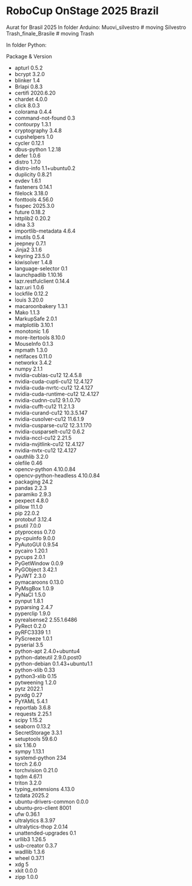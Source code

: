 # RoboCup OnStage 2025 Brazil
Aurat for Brasil 2025
In folder Arduino:
Muovi_silvestro # moving Silvestro
Trash_finale_Brasile # moving Trash

In folder Python:

Package & Version

- apturl                   0.5.2
- bcrypt                   3.2.0
- blinker                  1.4
- Brlapi                   0.8.3
- certifi                  2020.6.20
- chardet                  4.0.0
- click                    8.0.3
- colorama                 0.4.4
- command-not-found        0.3
- contourpy                1.3.1
- cryptography             3.4.8
- cupshelpers              1.0
- cycler                   0.12.1
- dbus-python              1.2.18
- defer                    1.0.6
- distro                   1.7.0
- distro-info              1.1+ubuntu0.2
- duplicity                0.8.21
- evdev                    1.6.1
- fasteners                0.14.1
- filelock                 3.18.0
- fonttools                4.56.0
- fsspec                   2025.3.0
- future                   0.18.2
- httplib2                 0.20.2
- idna                     3.3
- importlib-metadata       4.6.4
- imutils                  0.5.4
- jeepney                  0.7.1
- Jinja2                   3.1.6
- keyring                  23.5.0
- kiwisolver               1.4.8
- language-selector        0.1
- launchpadlib             1.10.16
- lazr.restfulclient       0.14.4
- lazr.uri                 1.0.6
- lockfile                 0.12.2
- louis                    3.20.0
- macaroonbakery           1.3.1
- Mako                     1.1.3
- MarkupSafe               2.0.1
- matplotlib               3.10.1
- monotonic                1.6
- more-itertools           8.10.0
- MouseInfo                0.1.3
- mpmath                   1.3.0
- netifaces                0.11.0
- networkx                 3.4.2
- numpy                    2.1.1
- nvidia-cublas-cu12       12.4.5.8
- nvidia-cuda-cupti-cu12   12.4.127
- nvidia-cuda-nvrtc-cu12   12.4.127
- nvidia-cuda-runtime-cu12 12.4.127
- nvidia-cudnn-cu12        9.1.0.70
- nvidia-cufft-cu12        11.2.1.3
- nvidia-curand-cu12       10.3.5.147
- nvidia-cusolver-cu12     11.6.1.9
- nvidia-cusparse-cu12     12.3.1.170
- nvidia-cusparselt-cu12   0.6.2
- nvidia-nccl-cu12         2.21.5
- nvidia-nvjitlink-cu12    12.4.127
- nvidia-nvtx-cu12         12.4.127
- oauthlib                 3.2.0
- olefile                  0.46
- opencv-python            4.10.0.84
- opencv-python-headless   4.10.0.84
- packaging                24.2
- pandas                   2.2.3
- paramiko                 2.9.3
- pexpect                  4.8.0
- pillow                   11.1.0
- pip                      22.0.2
- protobuf                 3.12.4
- psutil                   7.0.0
- ptyprocess               0.7.0
- py-cpuinfo               9.0.0
- PyAutoGUI                0.9.54
- pycairo                  1.20.1
- pycups                   2.0.1
- PyGetWindow              0.0.9
- PyGObject                3.42.1
- PyJWT                    2.3.0
- pymacaroons              0.13.0
- PyMsgBox                 1.0.9
- PyNaCl                   1.5.0
- pynput                   1.8.1
- pyparsing                2.4.7
- pyperclip                1.9.0
- pyrealsense2             2.55.1.6486
- PyRect                   0.2.0
- pyRFC3339                1.1
- PyScreeze                1.0.1
- pyserial                 3.5
- python-apt               2.4.0+ubuntu4
- python-dateutil          2.9.0.post0
- python-debian            0.1.43+ubuntu1.1
- python-xlib              0.33
- python3-xlib             0.15
- pytweening               1.2.0
- pytz                     2022.1
- pyxdg                    0.27
- PyYAML                   5.4.1
- reportlab                3.6.8
- requests                 2.25.1
- scipy                    1.15.2
- seaborn                  0.13.2
- SecretStorage            3.3.1
- setuptools               59.6.0
- six                      1.16.0
- sympy                    1.13.1
- systemd-python           234
- torch                    2.6.0
- torchvision              0.21.0
- tqdm                     4.67.1
- triton                   3.2.0
- typing_extensions        4.13.0
- tzdata                   2025.2
- ubuntu-drivers-common    0.0.0
- ubuntu-pro-client        8001
- ufw                      0.36.1
- ultralytics              8.3.97
- ultralytics-thop         2.0.14
- unattended-upgrades      0.1
- urllib3                  1.26.5
- usb-creator              0.3.7
- wadllib                  1.3.6
- wheel                    0.37.1
- xdg                      5
- xkit                     0.0.0
- zipp                     1.0.0
